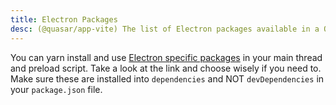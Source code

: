 ```yaml
---
title: Electron Packages
desc: (@quasar/app-vite) The list of Electron packages available in a Quasar app.
---
```

You can yarn install and use [Electron specific packages](https://electronjs.org/userland/most_downloaded_packages) in your main thread and preload script. Take a look at the link and choose wisely if you need to. Make sure these are installed into `dependencies` and NOT `devDependencies` in your `package.json` file.
